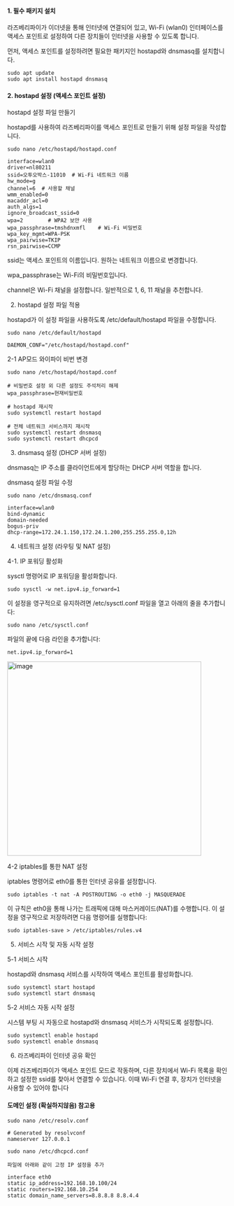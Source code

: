 #### 1. 필수 패키지 설치

 라즈베리파이가 이더넷을 통해 인터넷에 연결되어 있고, Wi-Fi (wlan0) 인터페이스를 액세스 포인트로 설정하여 다른 장치들이 인터넷을 사용할 수 있도록 합니다.

 먼저, 액세스 포인트를 설정하려면 필요한 패키지인 hostapd와 dnsmasq를 설치합니다.

```
sudo apt update
sudo apt install hostapd dnsmasq
```

#### 2. hostapd 설정 (액세스 포인트 설정)

hostapd 설정 파일 만들기

hostapd를 사용하여 라즈베리파이를 액세스 포인트로 만들기 위해 설정 파일을 작성합니다.

```
sudo nano /etc/hostapd/hostapd.conf
```

```
interface=wlan0
driver=nl80211
ssid=오투오박스-11010  # Wi-Fi 네트워크 이름
hw_mode=g
channel=6  # 사용할 채널
wmm_enabled=0
macaddr_acl=0
auth_algs=1
ignore_broadcast_ssid=0
wpa=2        # WPA2 보안 사용
wpa_passphrase=tmshdnxmfl    # Wi-Fi 비밀번호
wpa_key_mgmt=WPA-PSK
wpa_pairwise=TKIP
rsn_pairwise=CCMP
```

ssid는 액세스 포인트의 이름입니다. 원하는 네트워크 이름으로 변경합니다.

wpa_passphrase는 Wi-Fi의 비밀번호입니다.

channel은 Wi-Fi 채널을 설정합니다. 일반적으로 1, 6, 11 채널을 추천합니다.


2. hostapd 설정 파일 적용

hostapd가 이 설정 파일을 사용하도록 /etc/default/hostapd 파일을 수정합니다.

```
sudo nano /etc/default/hostapd

DAEMON_CONF="/etc/hostapd/hostapd.conf"
```

2-1 AP모드 와이파이 비번 변경

```less
sudo nano /etc/hostapd/hostapd.conf

# 비밀번호 설정 외 다른 설정도 주석처리 해제
wpa_passphrase=현재비밀번호

# hostapd 재시작
sudo systemctl restart hostapd

# 전체 네트워크 서비스까지 재시작
sudo systemctl restart dnsmasq
sudo systemctl restart dhcpcd

```

3. dnsmasq 설정 (DHCP 서버 설정)

dnsmasq는 IP 주소를 클라이언트에게 할당하는 DHCP 서버 역할을 합니다.

dnsmasq 설정 파일 수정

```
sudo nano /etc/dnsmasq.conf

interface=wlan0
bind-dynamic
domain-needed
bogus-priv
dhcp-range=172.24.1.150,172.24.1.200,255.255.255.0,12h
```

4. 네트워크 설정 (라우팅 및 NAT 설정)

4-1. IP 포워딩 활성화

sysctl 명령어로 IP 포워딩을 활성화합니다.
```
sudo sysctl -w net.ipv4.ip_forward=1
```
이 설정을 영구적으로 유지하려면 /etc/sysctl.conf 파일을 열고 아래의 줄을 추가합니다:
```
sudo nano /etc/sysctl.conf
```
파일의 끝에 다음 라인을 추가합니다:
```
net.ipv4.ip_forward=1
```
<img width="444" alt="image" src="https://github.com/user-attachments/assets/4069a9a4-769a-4851-861e-481ea0f55b9c" />


4-2 iptables를 통한 NAT 설정

iptables 명령어로 eth0를 통한 인터넷 공유를 설정합니다.
```
sudo iptables -t nat -A POSTROUTING -o eth0 -j MASQUERADE
```
이 규칙은 eth0을 통해 나가는 트래픽에 대해 마스커레이드(NAT)를 수행합니다. 이 설정을 영구적으로 저장하려면 다음 명령어를 실행합니다:
```
sudo iptables-save > /etc/iptables/rules.v4
```

5. 서비스 시작 및 자동 시작 설정

5-1 서비스 시작

hostapd와 dnsmasq 서비스를 시작하여 액세스 포인트를 활성화합니다.

```
sudo systemctl start hostapd
sudo systemctl start dnsmasq
```

5-2 서비스 자동 시작 설정

시스템 부팅 시 자동으로 hostapd와 dnsmasq 서비스가 시작되도록 설정합니다.
```
sudo systemctl enable hostapd
sudo systemctl enable dnsmasq
```

6. 라즈베리파이 인터넷 공유 확인

이제 라즈베리파이가 액세스 포인트 모드로 작동하며, 다른 장치에서 Wi-Fi 목록을 확인하고 설정한 ssid를 찾아서 연결할 수 있습니다.
이때 Wi-Fi 연결 후, 장치가 인터넷을 사용할 수 있어야 합니다


#### 도메인 설정 (확실하지않음) 참고용
```
sudo nano /etc/resolv.conf

# Generated by resolvconf
nameserver 127.0.0.1
```

```
sudo nano /etc/dhcpcd.conf

파일에 아래와 같이 고정 IP 설정을 추가

interface eth0
static ip_address=192.168.10.100/24
static routers=192.168.10.254
static domain_name_servers=8.8.8.8 8.8.4.4
```


